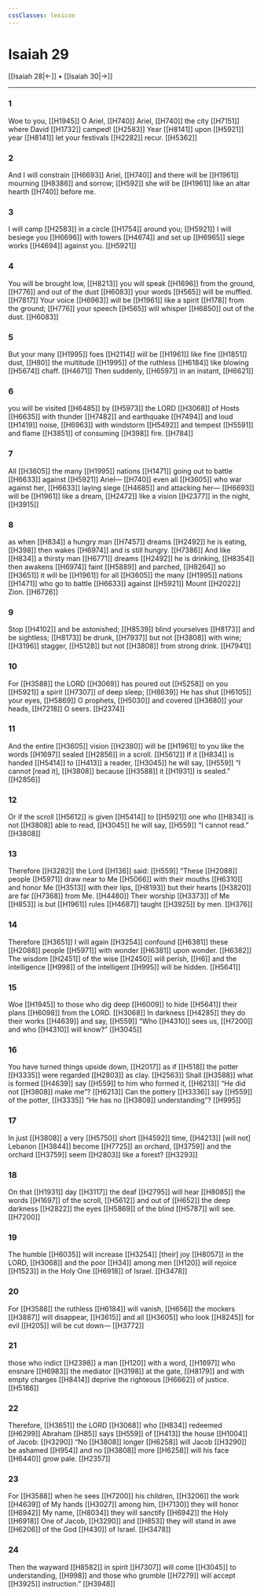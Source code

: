 ```yaml
---
cssClasses: lexicon
---
```


# Isaiah 29

[[Isaiah 28|←]] • [[Isaiah 30|→]]

---

### 1
Woe to you, [[H1945]] O Ariel, [[H740]] Ariel, [[H740]] the city [[H7151]] where David [[H1732]] camped! [[H2583]] Year [[H8141]] upon [[H5921]] year [[H8141]] let your festivals [[H2282]] recur. [[H5362]]

### 2
And I will constrain [[H6693]] Ariel, [[H740]] and there will be [[H1961]] mourning [[H8386]] and sorrow; [[H592]] she will be [[H1961]] like an altar hearth [[H740]] before me. 

### 3
I will camp [[H2583]] in a circle [[H1754]] around you; [[H5921]] I will besiege you [[H6696]] with towers [[H4674]] and set up [[H6965]] siege works [[H4694]] against you. [[H5921]]

### 4
You will be brought low, [[H8213]] you will speak [[H1696]] from the ground, [[H776]] and out of the dust [[H6083]] your words [[H565]] will be muffled. [[H7817]] Your voice [[H6963]] will be [[H1961]] like a spirit [[H178]] from the ground; [[H776]] your speech [[H565]] will whisper [[H6850]] out of the dust. [[H6083]]

### 5
But your many [[H1995]] foes [[H2114]] will be [[H1961]] like fine [[H1851]] dust, [[H80]] the multitude [[H1995]] of the ruthless [[H6184]] like blowing [[H5674]] chaff. [[H4671]] Then suddenly, [[H6597]] in an instant, [[H6621]]

### 6
you will be visited [[H6485]] by [[H5973]] the LORD [[H3068]] of Hosts [[H6635]] with thunder [[H7482]] and earthquake [[H7494]] and loud [[H1419]] noise, [[H6963]] with windstorm [[H5492]] and tempest [[H5591]] and flame [[H3851]] of consuming [[H398]] fire. [[H784]]

### 7
All [[H3605]] the many [[H1995]] nations [[H1471]] going out to battle [[H6633]] against [[H5921]] Ariel— [[H740]] even all [[H3605]] who war against her, [[H6633]] laying siege [[H4685]] and attacking her— [[H6693]] will be [[H1961]] like a dream, [[H2472]] like a vision [[H2377]] in the night, [[H3915]]

### 8
as when [[H834]] a hungry man [[H7457]] dreams [[H2492]] he is eating, [[H398]] then wakes [[H6974]] and is still hungry. [[H7386]] And like [[H834]] a thirsty man [[H6771]] dreams [[H2492]] he is drinking, [[H8354]] then awakens [[H6974]] faint [[H5889]] and parched, [[H8264]] so [[H3651]] it will be [[H1961]] for all [[H3605]] the many [[H1995]] nations [[H1471]] who go to battle [[H6633]] against [[H5921]] Mount [[H2022]] Zion. [[H6726]]

### 9
Stop [[H4102]] and be astonished; [[H8539]] blind yourselves [[H8173]] and be sightless; [[H8173]] be drunk, [[H7937]] but not [[H3808]] with wine; [[H3196]] stagger, [[H5128]] but not [[H3808]] from strong drink. [[H7941]]

### 10
For [[H3588]] the LORD [[H3069]] has poured out [[H5258]] on you [[H5921]] a spirit [[H7307]] of deep sleep; [[H8639]] He has shut [[H6105]] your eyes, [[H5869]] O prophets, [[H5030]] and covered [[H3680]] your heads, [[H7218]] O seers. [[H2374]]

### 11
And the entire [[H3605]] vision [[H2380]] will be [[H1961]] to you  like the words [[H1697]] sealed [[H2856]] in a scroll. [[H5612]] If it [[H834]] is handed [[H5414]] to [[H413]] a reader, [[H3045]] he will say, [[H559]] “I cannot [read it], [[H3808]] because [[H3588]] it [[H1931]] is sealed.” [[H2856]]

### 12
Or if the scroll [[H5612]] is given [[H5414]] to [[H5921]] one who [[H834]] is not [[H3808]] able to read, [[H3045]] he will say, [[H559]] “I cannot read.” [[H3808]]

### 13
Therefore [[H3282]] the Lord [[H136]] said: [[H559]] “These [[H2088]] people [[H5971]] draw near to Me [[H5066]] with their mouths [[H6310]] and honor Me [[H3513]] with their lips, [[H8193]] but their hearts [[H3820]] are far [[H7368]] from Me. [[H4480]] Their worship [[H3373]] of Me [[H853]] is but [[H1961]] rules [[H4687]] taught [[H3925]] by men. [[H376]]

### 14
Therefore [[H3651]] I will again [[H3254]] confound [[H6381]] these [[H2088]] people [[H5971]] with wonder [[H6381]] upon wonder. [[H6382]] The wisdom [[H2451]] of the wise [[H2450]] will perish, [[H6]] and the intelligence [[H998]] of the intelligent [[H995]] will be hidden. [[H5641]]

### 15
Woe [[H1945]] to those who dig deep [[H6009]] to hide [[H5641]] their plans [[H6098]] from the LORD. [[H3068]] In darkness [[H4285]] they do their works [[H4639]] and say, [[H559]] “Who [[H4310]] sees us, [[H7200]] and who [[H4310]] will know?” [[H3045]]

### 16
You have turned things upside down, [[H2017]] as if [[H518]] the potter [[H3335]] were regarded [[H2803]] as clay. [[H2563]] Shall [[H3588]] what is formed [[H4639]] say [[H559]] to him who formed it, [[H6213]] “He did not [[H3808]] make me”? [[H6213]] Can the pottery [[H3336]] say [[H559]] of the potter, [[H3335]] “He has no [[H3808]] understanding”? [[H995]]

### 17
In just [[H3808]] a very [[H5750]] short [[H4592]] time, [[H4213]] [will not] Lebanon [[H3844]] become [[H7725]] an orchard, [[H3759]] and the orchard [[H3759]] seem [[H2803]] like a forest? [[H3293]]

### 18
On that [[H1931]] day [[H3117]] the deaf [[H2795]] will hear [[H8085]] the words [[H1697]] of the scroll, [[H5612]] and out of [[H652]] the deep darkness [[H2822]] the eyes [[H5869]] of the blind [[H5787]] will see. [[H7200]]

### 19
The humble [[H6035]] will increase [[H3254]] [their] joy [[H8057]] in the LORD, [[H3068]] and the poor [[H34]] among men [[H120]] will rejoice [[H1523]] in the Holy One [[H6918]] of Israel. [[H3478]]

### 20
For [[H3588]] the ruthless [[H6184]] will vanish, [[H656]] the mockers [[H3887]] will disappear, [[H3615]] and all [[H3605]] who look [[H8245]] for evil [[H205]] will be cut down— [[H3772]]

### 21
those who indict [[H2398]] a man [[H120]] with a word, [[H1697]] who ensnare [[H6983]] the mediator [[H3198]] at the gate, [[H8179]] and with empty charges [[H8414]] deprive the righteous [[H6662]] of justice. [[H5186]]

### 22
Therefore, [[H3651]] the LORD [[H3068]] who [[H834]] redeemed [[H6299]] Abraham [[H85]] says [[H559]] of [[H413]] the house [[H1004]] of Jacob: [[H3290]] “No [[H3808]] longer [[H6258]] will Jacob [[H3290]] be ashamed [[H954]] and no [[H3808]] more [[H6258]] will his face [[H6440]] grow pale. [[H2357]]

### 23
For [[H3588]] when he sees [[H7200]] his children, [[H3206]] the work [[H4639]] of My hands [[H3027]] among him, [[H7130]] they will honor [[H6942]] My name, [[H8034]] they will sanctify [[H6942]] the Holy [[H6918]] One of Jacob, [[H3290]] and [[H853]] they will stand in awe [[H6206]] of the God [[H430]] of Israel. [[H3478]]

### 24
Then the wayward [[H8582]] in spirit [[H7307]] will come [[H3045]] to understanding, [[H998]] and those who grumble [[H7279]] will accept [[H3925]] instruction.” [[H3948]]

